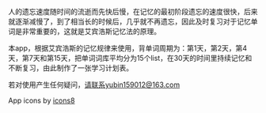 人的遗忘速度随时间的流逝而先快后慢，在记忆的最初阶段遗忘的速度很快，后来就逐渐减慢了，到了相当长的时候后，几乎就不再遗忘，因此及时复习对于记忆单词是非常重要的，这就是艾宾浩斯记忆法的原理。

本app，根据艾宾浩斯的记忆规律来使用，背单词周期为：第1天，第2天，第4天，第7天和第15天，把单词词库平均分为15个list，在30天的时间里持续记忆和不断复习，由此制作了一张学习计划表。

若对使用产生任何疑问，请联系yubin159012@163.com

App icons by [icons8](https://icons8.com/)
